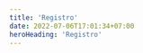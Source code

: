 ```yaml
---
title: 'Registro'
date: 2022-07-06T17:01:34+07:00
heroHeading: 'Registro'
---
```


<style>

.hopin-container { 
  overflow: hidden;
  padding-top: 75.25%; 
  position: relative;
}

.hopin-container iframe {
   border: 0;
   height: 100%;
   left: 0;
   position: absolute;
   top: 0;
   width: 100%;
}

</style>

<div id="ArYzNgVlG1SAlcCYUOn7UyRy7" class="hopin-container"></div>
<script>
(function() {
  var container = document.getElementById('ArYzNgVlG1SAlcCYUOn7UyRy7')  
  var iframe =  document.createElement('iframe');
  iframe.src = 'https://registration.hopin.com/widgets/registration/alacip-2022?widget_id=ArYzNgVlG1SAlcCYUOn7UyRy7' + window.location.search.replace('?', '&');
  container.appendChild(iframe);
})();
</script>